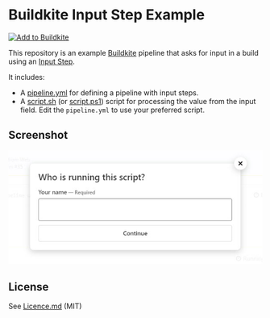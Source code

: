 # Buildkite Input Step Example

[![Add to Buildkite](https://buildkite.com/button.svg)](https://buildkite.com/new)

This repository is an example [Buildkite](https://buildkite.com/) pipeline that asks for input in a build using an [Input Step](https://buildkite.com/docs/pipelines/input-step).

It includes:

* A [pipeline.yml](.buildkite/pipeline.yml) for defining a pipeline with input steps.
* A [script.sh](script.sh) (or [script.ps1](script.ps1)) script for processing the value from the input field. Edit the `pipeline.yml` to use your preferred script.


## Screenshot

<img src="input-step.jpg" alt="Screenshot of an input step" />

## License

See [Licence.md](Licence.md) (MIT)
